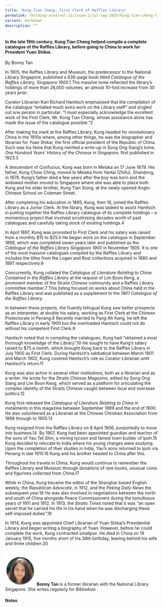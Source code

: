 ```yaml
---
title: "Kung Tian Cheng: First Clerk of Raffles Library"
permalink: /holding-area/vol-21/issue-2/jul-sep-2025/kung-tian-cheng-first-clerk-of-raffles-library/
variant: markdown
description: ""
---
```

#### In the late 19th century, Kung Tian Cheng helped compile a complete catalogue of the Raffles Library, before going to China to work for President Yuan Shikai.  
By Bonny Tan


In 1905, the Raffles Library and Museum, the predecessor to the National Library Singapore, published a 636-page book titled _Catalogue of the Raffles Library, Singapore 1900_.1 The massive tome reflected the library’s holdings of more than 26,000 volumes, an almost 10-fold increase from 30 years prior. &nbsp;

Curator-Librarian Karl Richard Hanitsch emphasised that the compilation of the catalogue “entailed much extra work on the Library staff” and singled out one person in particular: “I must especially acknowledge the excellent work of the First Clerk, Mr.&nbsp;Kong Tian Cheng, whose assistance alone has made the issue of the catalogue possible.”2&nbsp;

After making his mark at the Raffles Library, Kung headed for revolutionary China in the 1910s where, among other things, he was the biographer and librarian for Yuan Shikai, the first official president of the Republic of China. Such was his fame that Kung merited a write-up in Song Ong Siang’s tome, _One Hundred Years’ History of the Chinese in Singapore_, first published in 1923.3&nbsp;

A descendant of Confucius, Kung was born in Melaka on 17 June 1879. His father, Kung Chow Ching, moved to Melaka from Yantai (Zhifu), Shandong, in 1876. Kung’s father died a few years after the boy was born and the widowed mother moved to Singapore where she was able to place both Kung and his elder brother, Kung Tian Siong, at the newly opened Anglo-Chinese School on Coleman Street.&nbsp;

After completing his education in 1895, Kung, then 16, joined the Raffles Library as a Junior Clerk. At the library, Kung was tasked to assist Hanitsch in putting together the Raffles Library catalogue of its complete holdings – a momentous project that involved scrutinising decades worth of past catalogues and carefully taking stock of existing holdings.4&nbsp;

In April 1897, Kung was promoted to First Clerk and his salary was raised from a monthly $15 to $25.5 He began work on the catalogue in September 1898, which was completed seven years later and published as the _Catalogue of the Raffles Library Singapore 1900_ in November 1905. It is one of the most massive catalogues compiled by the Raffles Library and includes the titles from the Logan and Rost collections acquired in 1880 and 1897 respectively.6&nbsp; &nbsp;

Concurrently, Kung collated the _Catalogue of Literature Relating to China Contained in the Raffles Library_ at the request of Lim Boon Keng, a prominent member of the Straits Chinese community and a Raffles Library committee member.7 This listing focused on works about China held in the Raffles Library and was published as a supplement to the _1901 Catalogue of the Raffles Library_.&nbsp;

In between these projects, the fluently bilingual Kung saw better prospects as an interpreter, at double his salary, working as First Clerk at the Chinese Protectorate in Penang.8 Recently married to Pang Ah Kang, he left the Raffles Library in early 1900 but the overloaded Hanitsch could not do without his competent First Clerk.9

Hanitsch noted that in compiling the catalogues, Kung had “obtained a most thorough knowledge of the Library”.10 He sought to have Kung’s salary raised to $75 a month, which brought Kung back to the Raffles Library in July 1900 as First Clerk. During Hanitsch’s sabbatical between March 1901 and March 1902, Kung covered Hanitsch’s role as Curator-Librarian until Hanitsch’s return.11 &nbsp;

Kung was also active in several other institutions, both as a librarian and as a writer. He wrote for the _Straits Chinese Magazine_, edited by Song Ong Siang and Lim Boon Keng, which served as a platform for articulating the complex identity of the Straits Chinese caught between local and overseas politics.12 &nbsp;

Kung first released the _Catalogue of Literature Relating to China_ in instalments in this magazine between September 1899 and the end of 1900. He also volunteered as a Librarian at the Chinese Christian Association from 1898 through to 1905.13&nbsp;

Kung resigned from the Raffles Library on 8 April 1906, purportedly to move into business.14&nbsp; By 1907, Kung had been appointed guardian and teacher of the sons of Yau Tet Shin, a mining tycoon and famed town builder of Ipoh.15 Kung decided to relocate to India where his young charges were studying. Upon the completion of their studies in India, Yau’s sons returned to Ipoh via Penang in late 1910.16 Kung and his brother headed to China after this.&nbsp;

Throughout his travels in China, Kung would continue to remember the Raffles Library and Museum through donations of rare books, unusual coins and figurines collected from China.17&nbsp;

While in China, Kung became the editor of the Shanghai-based English weekly, the _Republican Advocate_, in 1912, and the _Peking Daily News_ the subsequent year.18 He was also involved in negotiations between the north and south of China alongside Peace Commissioners during the tumultuous years of 1911 and 1912. In 1913, the _Straits Times_ noted that it was “an open secret that he carried his life in his hand when he was discharging these self-imposed duties”.19&nbsp;

In 1914, Kung was appointed Chief Librarian of Yuan Shikai’s Presidential Library and began writing a biography of Yuan. However, before he could complete the work, Kung contracted smallpox. He died in China on 19 January 1915, five months short of his 36th birthday, leaving behind his wife and three children.20



<div style="background-color: white;">
<br>
<img style="width: 100px; height: 100px;" src="/images/Authors/SamanthaChen.png">
<b>Bonny Tan</b> is a former librarian with the National Library Singapore. She writes regularly for <i>BiblioAsia</i> .</div>
	

#### **Notes**

[^1]: 


[^2]: 


[^3]: 


[^4]: 


[^5]: 


[^6]: 


[^7]: 


[^8]: 


[^9]: 


[^10]: 


[^11]: 


[^12]: 


[^13]: 


[^14]: 


[^15]: 


[^16]: 


[^17]: 


[^18]: 


[^19]: 


[^20]: 

